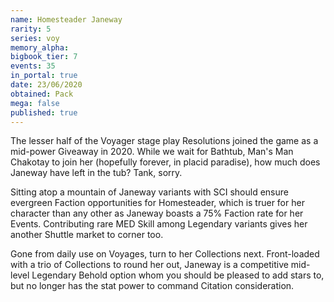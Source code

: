 ```yaml
---
name: Homesteader Janeway
rarity: 5
series: voy
memory_alpha:
bigbook_tier: 7
events: 35
in_portal: true
date: 23/06/2020
obtained: Pack
mega: false
published: true
---
```


The lesser half of the Voyager stage play Resolutions joined the game as a mid-power Giveaway in 2020. While we wait for Bathtub, Man's Man Chakotay to join her (hopefully forever, in placid paradise), how much does Janeway have left in the tub? Tank, sorry.

Sitting atop a mountain of Janeway variants with SCI should ensure evergreen Faction opportunities for Homesteader, which is truer for her character than any other as Janeway boasts a 75% Faction rate for her Events. Contributing rare MED Skill among Legendary variants gives her another Shuttle market to corner too.

Gone from daily use on Voyages, turn to her Collections next. Front-loaded with a trio of Collections to round her out, Janeway is a competitive mid-level Legendary Behold option whom you should be pleased to add stars to, but no longer has the stat power to command Citation consideration.
